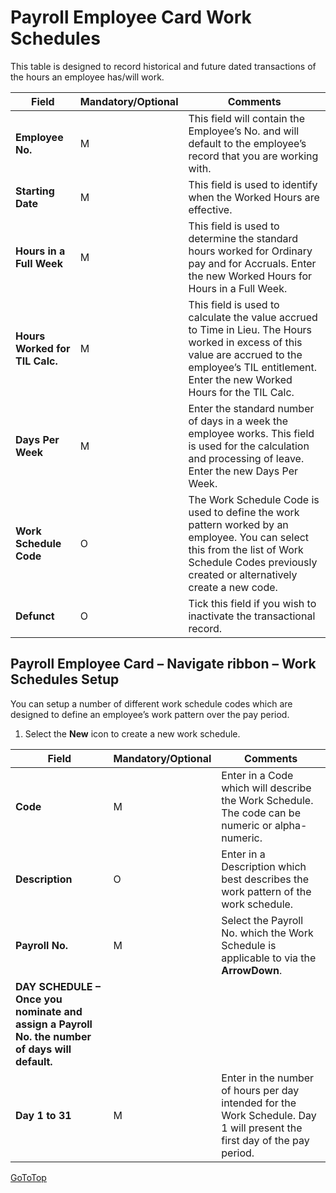 # Payroll Employee Card Work Schedules

This table is designed to record historical and future dated transactions of the hours an employee has/will work.


|Field|	Mandatory/Optional	|Comments|
|---|---|---|
|**Employee No.**|	M	|This field will contain the Employee’s No. and will default to the employee’s record that you are working with.
|**Starting Date**|	M	|This field is used to identify when the Worked Hours are effective.
|**Hours in a Full Week**|	M	|This field is used to determine the standard hours worked for Ordinary pay and for Accruals.  Enter the new Worked Hours for Hours in a Full Week.
|**Hours Worked for TIL Calc.**|	M	|This field is used to calculate the value accrued to Time in Lieu.  The Hours worked in excess of this value are accrued to the employee’s TIL entitlement.  Enter the new Worked Hours for the TIL Calc.
|**Days Per Week**|	M|	Enter the standard number of days in a week the employee works.  This field is used for the calculation and processing of leave.  Enter the new Days Per Week.
|**Work Schedule Code**|	O	|The Work Schedule Code is used to define the work pattern worked by an employee.  You can select this from the list of Work Schedule Codes previously created or alternatively create a new code. 
|**Defunct**|	O|	Tick this field if you wish to inactivate the transactional record.  

## Payroll Employee Card – Navigate ribbon – Work Schedules Setup

You can setup a number of different work schedule codes which are designed to define an employee’s work pattern over the pay period.

 
1.  Select the **New** icon to create a new work schedule.  

|Field	| Mandatory/Optional |Comments|
|---|---|---|
|**Code**|	M	|Enter in a Code which will describe the Work Schedule.  The code can be numeric or alpha-numeric.
|**Description**|O	|Enter in a Description which best describes the work pattern of the work schedule.
|**Payroll No.**|M	|Select the Payroll No. which the Work Schedule is applicable to via the **ArrowDown**.
|**DAY SCHEDULE – Once you nominate and assign a Payroll No. the number of days will default.**
|**Day 1 to 31**|	M	|Enter in the number of hours per day intended for the Work Schedule.  Day 1 will present the first day of the pay period.  


[GoToTop](#payroll-employee-card-work-schedules)


